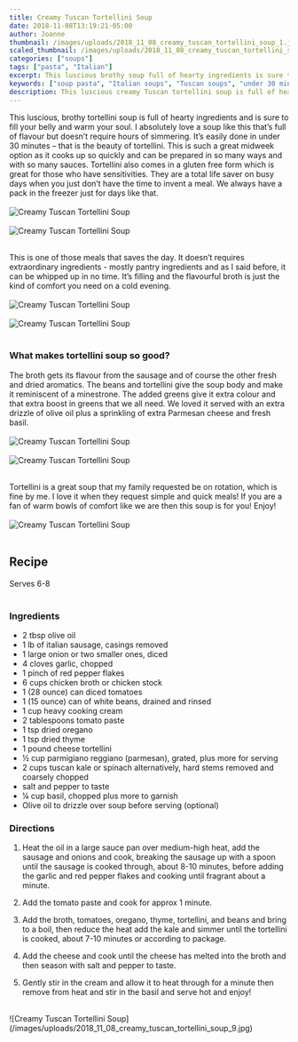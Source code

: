```yaml
---
title: Creamy Tuscan Tortellini Soup
date: 2018-11-08T13:19:21-05:00
author: Joanne
thumbnail: /images/uploads/2018_11_08_creamy_tuscan_tortellini_soup_1.jpg
scaled_thumbnail: /images/uploads/2018_11_08_creamy_tuscan_tortellini_soup_0.jpg
categories: ["soups"]
tags: ["pasta", "Italian"]
excerpt: This luscious brothy soup full of hearty ingredients is sure to fill your belly and warm your soul
keywords: ["soup pasta", "Italian soups", "Tuscan soups", "under 30 min"]
description: This luscious creamy Tuscan tortellini soup is full of hearty ingredients and is sure to fill your belly and warm your soul. This tortellini soup can be cooked in under 30 minutes and prepared in several different ways.
---
```


This luscious, brothy tortellini soup is full of hearty ingredients and is sure to fill your belly and warm your soul. I absolutely love a soup like this that’s full of flavour but doesn’t require hours of simmering. It’s easily done in under 30 minutes – that is the beauty of tortellini. This is such a great midweek option as it cooks up so quickly and can be prepared in so many ways and with so many sauces. Tortellini also comes in a gluten free form which is great for those who have sensitivities. They are a total life saver on busy days when you just don’t have the time to invent a meal. We always have a pack in the freezer just for days like that.
</br>
</br>
![Creamy Tuscan Tortellini Soup](/images/uploads/2018_11_08_creamy_tuscan_tortellini_soup_2.jpg)
</br>
</br>
![Creamy Tuscan Tortellini Soup](/images/uploads/2018_11_08_creamy_tuscan_tortellini_soup_3.jpg)
</br>
</br>

This is one of those meals that saves the day. It doesn’t requires extraordinary ingredients - mostly pantry ingredients and as I said before, it can be whipped up in no time. It’s filling and the flavourful broth is just the kind of comfort you need on a cold evening.
</br>
</br>
![Creamy Tuscan Tortellini Soup](/images/uploads/2018_11_08_creamy_tuscan_tortellini_soup_4.jpg)
</br>
</br>
![Creamy Tuscan Tortellini Soup](/images/uploads/2018_11_08_creamy_tuscan_tortellini_soup_5.jpg)
</br>
</br>

### What makes tortellini soup so good?
The broth gets its flavour from the sausage and of course the other fresh and dried aromatics. The beans and tortellini give the soup body and make it reminiscent of a minestrone. The added greens give it extra colour and that extra boost in greens that we all need. We loved it served with an extra drizzle of olive oil plus a sprinkling of extra Parmesan cheese and fresh basil.
</br>
</br>
![Creamy Tuscan Tortellini Soup](/images/uploads/2018_11_08_creamy_tuscan_tortellini_soup_6.jpg)
</br>
</br>
![Creamy Tuscan Tortellini Soup](/images/uploads/2018_11_08_creamy_tuscan_tortellini_soup_7.jpg)
</br>
</br>

Tortellini is a great soup that my family requested be on rotation, which is fine by me. I love it when they request simple and quick meals! If you are a fan of warm bowls of comfort like we are then this soup is for you! Enjoy!
</br>
</br>
![Creamy Tuscan Tortellini Soup](/images/uploads/2018_11_08_creamy_tuscan_tortellini_soup_8.jpg)
</br>
</br>

## Recipe
Serves 6-8
</br>
</br>

### Ingredients

* 2 tbsp olive oil
* 1 lb of italian sausage, casings removed
* 1 large onion or two smaller ones, diced
* 4 cloves garlic, chopped
* 1 pinch of red pepper flakes
* 6 cups chicken broth or chicken stock
* 1 (28 ounce) can diced tomatoes
* 1 (15 ounce) can of white beans, drained and rinsed
* 1 cup heavy cooking cream
* 2 tablespoons tomato paste
* 1 tsp dried oregano
* 1 tsp dried thyme
* 1 pound cheese tortellini
* &frac12; cup parmigiano reggiano (parmesan), grated, plus more for serving
* 2 cups tuscan kale or spinach alternatively, hard stems removed and coarsely chopped
* salt and pepper to taste
* &frac14; cup basil, chopped plus more to garnish
* Olive oil to drizzle over soup before serving (optional)

### Directions

1. Heat the oil in a large sauce pan over medium-high heat, add the sausage and onions and cook, breaking the sausage up with a spoon until the sausage is cooked through, about 8-10 minutes, before adding the garlic and red pepper flakes and cooking until fragrant about a minute.

2. Add the tomato paste and cook for approx 1 minute.

3. Add the broth, tomatoes, oregano, thyme, tortellini, and beans and bring to a boil, then reduce the heat add the kale and simmer until the tortellini is cooked, about 7-10 minutes or according to package.

4. Add the cheese and cook until the cheese has melted into the broth and then season with salt and pepper to taste.

5. Gently stir in the cream and allow it to heat through for a minute then remove from heat and stir in the basil and serve hot and enjoy!

</br>
![Creamy Tuscan Tortellini Soup](/images/uploads/2018_11_08_creamy_tuscan_tortellini_soup_9.jpg)

